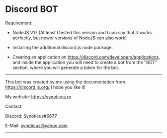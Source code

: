 # Discord BOT

Requirement:

- NodeJS V17 (At least I tested this version and I can say that it works perfectly, but newer versions of NodeJS can also work)

- Installing the additional discord.js node package.

- Creating an application on https://discord.com/developers/applications, and inside the application you will need to create a bot from the "BOT" section, where you will generate a token for the bot.

------------------------------------------------

This bot was created by me using the documentation from https://discord.js.org/ I hope you like it!

My website: https://synoticus.ro

Contact:

Discord: Synoticus#6677

E-Mail: synoticus@yahoo.com

------------------------------------------------
